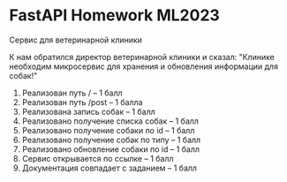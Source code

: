 # FastAPI Homework ML2023
Сервис для ветеринарной клиники

К нам обратился директор ветеринарной клиники и сказал:
"Клинике необходим микросервис для хранения и обновления информации для собак!"

1. Реализован путь / – 1 балл
2. Реализован путь /post – 1 балла
3. Реализована запись собак – 1 балл
4. Реализовано получение списка собак – 1 балл
5. Реализовано получение собаки по id – 1 балл
6. Реализовано получение собак по типу – 1 балл
7. Реализовано обновление собаки по id – 1 балл
8. Сервис открывается по ссылке – 1 балл
9. Документация совпадает с заданием – 1 балл
